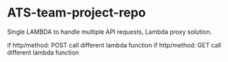 # ATS-team-project-repo

Single LAMBDA to handle multiple API requests, Lambda proxy solution.

if http/method: POST
 call different lambda function
if http/method: GET
 call different lambda function